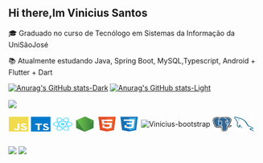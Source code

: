## Hi there,Im Vinicius Santos

🎓 Graduado no curso de Tecnólogo em Sistemas da Informação da UniSãoJosé

📚 Atualmente estudando Java, Spring Boot, MySQL,Typescript, Android + Flutter + Dart

[![Anurag's GitHub stats-Dark](https://github-readme-stats.vercel.app/api?username=viniciudev30&show_icons=true&theme=dark#gh-dark-mode-only)](https://github.com/viniciudev30/github-readme-stats#gh-dark-mode-only)
[![Anurag's GitHub stats-Light](https://github-readme-stats.vercel.app/api?username=viniciudev30&show_icons=true&theme=default#gh-light-mode-only)](https://github.com/viniciudev30/github-readme-stats#gh-light-mode-only)

<a href="https://github.com/viniciudev30/convoychat">
  <img height=200 align="center" src="https://github-readme-stats.vercel.app/api/top-langs?username=viniciudev30&layout=compact&langs_count=8&card_width=320" />
</a>

<div style="display: inline_block"><br>
  <img align="center" alt="Vinicius-Js" height="30" width="40" src="https://raw.githubusercontent.com/devicons/devicon/master/icons/javascript/javascript-plain.svg">
  <img align="center" alt="Vinicius-Ts" height="30" width="40" src="https://raw.githubusercontent.com/devicons/devicon/master/icons/typescript/typescript-plain.svg">
  <img align="center" alt="Vinicius-React_Native" height="30" width="40" src="https://github.com/devicons/devicon/blob/master/icons/react/react-original.svg">
  <img align="center" alt="Vinicius-Node" height="30" width="40" src="https://raw.githubusercontent.com/devicons/devicon/master/icons/nodejs/nodejs-original.svg">
  <img align="center" alt="Vinicius-HTML" height="30" width="40" src="https://raw.githubusercontent.com/devicons/devicon/master/icons/html5/html5-original.svg">
  <img align="center" alt="Vinicius-CSS" height="30" width="40" src="https://raw.githubusercontent.com/devicons/devicon/master/icons/css3/css3-original.svg">
  <img align="center" alt="Vinicius-bootstrap" height="30" width="40" src="https://cdn.jsdelivr.net/gh/devicons/devicon/icons/bootstrap/bootstrap-original.svg">
  <img align="center" alt="Vinicius-Postgres" height="30" width="40" src="https://github.com/devicons/devicon/blob/master/icons/postgresql/postgresql-original.svg">
  <img align="center" alt="Vinicius-MySQL" height="30" width="40" src="https://github.com/devicons/devicon/blob/master/icons/mysql/mysql-original.svg">
  
</div>
  
  ##
 
<div> 
  <a href = "viniciusanderlin@gmail.com"><img src="https://img.shields.io/badge/-Gmail-%23333?style=for-the-badge&logo=gmail&logoColor=white" target="_blank"></a>
  <a href="https://www.linkedin.com/in/vinicius-santos-dev30/" target="_blank"><img src="https://img.shields.io/badge/-LinkedIn-%230077B5?style=for-the-badge&logo=linkedin&logoColor=white" target="_blank"></a> 

</div>

